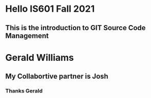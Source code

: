 # Hello IS601 Fall 2021
## This is the introduction to GIT Source Code Management
# Gerald Williams
## My Collabortive partner is Josh
### Thanks Gerald
